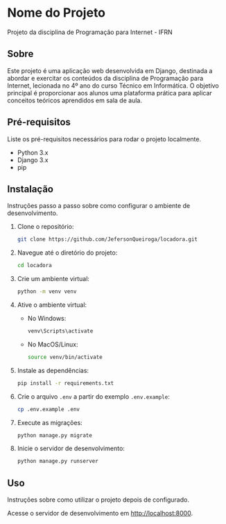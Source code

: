 # Nome do Projeto

Projeto da disciplina de Programação para Internet - IFRN

## Sobre

Este projeto é uma aplicação web desenvolvida em Django, destinada a abordar e exercitar os conteúdos da disciplina de Programação para Internet, lecionada no 4º ano do curso Técnico em Informática. O objetivo principal é proporcionar aos alunos uma plataforma prática para aplicar conceitos teóricos aprendidos em sala de aula.

## Pré-requisitos

Liste os pré-requisitos necessários para rodar o projeto localmente.

- Python 3.x
- Django 3.x
- pip

## Instalação

Instruções passo a passo sobre como configurar o ambiente de desenvolvimento.

1. Clone o repositório:
    ```bash
    git clone https://github.com/JefersonQueiroga/locadora.git
    ```

2. Navegue até o diretório do projeto:
    ```bash
    cd locadora
    ```

3. Crie um ambiente virtual:
    ```bash
    python -m venv venv
    ```

4. Ative o ambiente virtual:
    - No Windows:
        ```bash
        venv\Scripts\activate
        ```
    - No MacOS/Linux:
        ```bash
        source venv/bin/activate
        ```

5. Instale as dependências:
    ```bash
    pip install -r requirements.txt
    ```

6. Crie o arquivo `.env` a partir do exemplo `.env.example`:
    ```bash
    cp .env.example .env
    ```

7. Execute as migrações:
    ```bash
    python manage.py migrate
    ```

8. Inicie o servidor de desenvolvimento:
    ```bash
    python manage.py runserver
    ```

## Uso

Instruções sobre como utilizar o projeto depois de configurado.

Acesse o servidor de desenvolvimento em [http://localhost:8000](http://localhost:8000).
